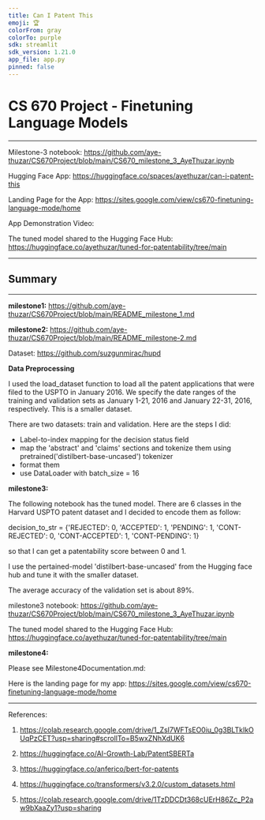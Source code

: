 ```yaml
---
title: Can I Patent This
emoji: 🏆
colorFrom: gray
colorTo: purple
sdk: streamlit
sdk_version: 1.21.0
app_file: app.py
pinned: false
---
```


# CS 670 Project - Finetuning Language Models

************************

Milestone-3 notebook: https://github.com/aye-thuzar/CS670Project/blob/main/CS670_milestone_3_AyeThuzar.ipynb

Hugging Face App: https://huggingface.co/spaces/ayethuzar/can-i-patent-this

Landing Page for the App: https://sites.google.com/view/cs670-finetuning-language-mode/home

App Demonstration Video: 

The tuned model shared to the Hugging Face Hub: https://huggingface.co/ayethuzar/tuned-for-patentability/tree/main

************************

## Summary

***********

**milestone1:** https://github.com/aye-thuzar/CS670Project/blob/main/README_milestone_1.md

**milestone2:** https://github.com/aye-thuzar/CS670Project/blob/main/README_milestone-2.md

Dataset: https://github.com/suzgunmirac/hupd

**Data Preprocessing**

 I used the load_dataset function to load all the patent applications that were filed to the USPTO in January 2016. We specify the date ranges of the training and validation sets as January 1-21, 2016 and January 22-31, 2016, respectively. This is a smaller dataset.

 There are two datasets: train and validation. Here are the steps I did:

 - Label-to-index mapping for the decision status field
 - map the 'abstract' and 'claims' sections and tokenize them using pretrained('distilbert-base-uncased') tokenizer
 - format them
 - use DataLoader with batch_size = 16

**milestone3:**

The following notebook has the tuned model. There are 6 classes in the Harvard USPTO patent dataset and I decided to encode them as follow:

decision_to_str = {'REJECTED': 0, 'ACCEPTED': 1, 'PENDING': 1, 'CONT-REJECTED': 0, 'CONT-ACCEPTED': 1, 'CONT-PENDING': 1}

so that I can get a patentability score between 0 and 1.

I use the pertained-model 'distilbert-base-uncased' from the Hugging face hub and tune it with the smaller dataset.

The average accuracy of the validation set is about 89%.

milestone3 notebook: https://github.com/aye-thuzar/CS670Project/blob/main/CS670_milestone_3_AyeThuzar.ipynb

The tuned model shared to the Hugging Face Hub: https://huggingface.co/ayethuzar/tuned-for-patentability/tree/main

**milestone4:**

Please see Milestone4Documentation.md: 

Here is the landing page for my app: https://sites.google.com/view/cs670-finetuning-language-mode/home


**************

References:

1. https://colab.research.google.com/drive/1_ZsI7WFTsEO0iu_0g3BLTkIkOUqPzCET?usp=sharing#scrollTo=B5wxZNhXdUK6

2. https://huggingface.co/AI-Growth-Lab/PatentSBERTa

3. https://huggingface.co/anferico/bert-for-patents

4. https://huggingface.co/transformers/v3.2.0/custom_datasets.html

5. https://colab.research.google.com/drive/1TzDDCDt368cUErH86Zc_P2aw9bXaaZy1?usp=sharing
